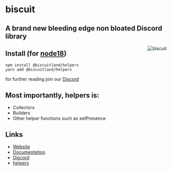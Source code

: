 # biscuit

## A brand new bleeding edge non bloated Discord library

<img align="right" src="https://raw.githubusercontent.com/oasisjs/biscuit/main/assets/icon.svg" alt="biscuit"/>

## Install (for [node18](https://nodejs.org/en/download/))

```sh-session
npm install @biscuitland/helpers
yarn add @biscuitland/helpers
```

for further reading join our [Discord](https://discord.gg/zmuvzzEFz2)

## Most importantly, helpers is:
- Collectors
- Builders
- Other helper functions such as setPresence

## Links
* [Website](https://biscuitjs.com/)
* [Documentation](https://docs.biscuitjs.com/)
* [Discord](https://discord.gg/evqgTQYqn7)
* [helpers](https://www.npmjs.com/package/@biscuitland/helpers)
